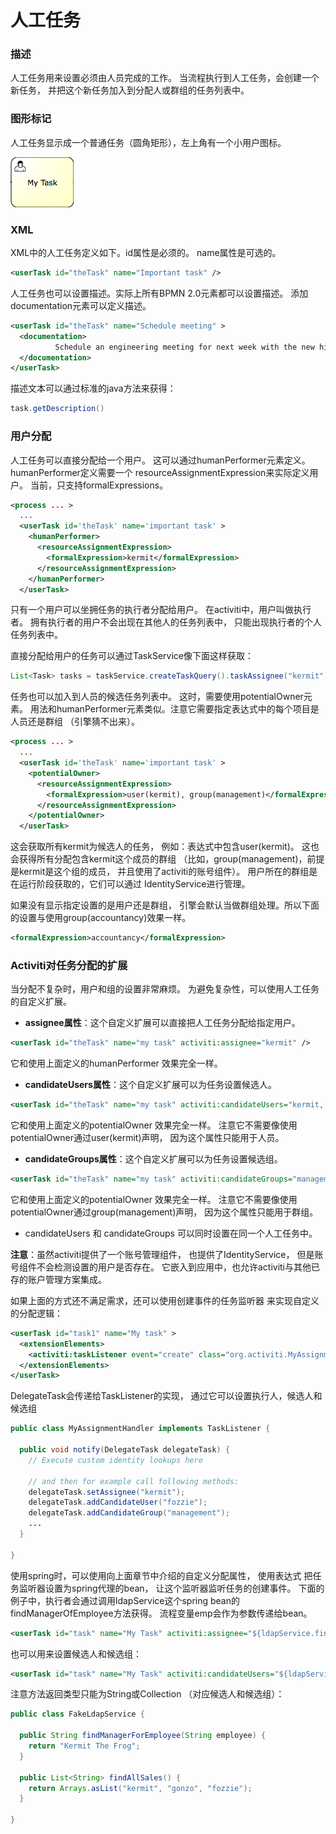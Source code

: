 # 人工任务

### 描述

人工任务用来设置必须由人员完成的工作。 当流程执行到人工任务，会创建一个新任务， 并把这个新任务加入到分配人或群组的任务列表中。

### 图形标记

人工任务显示成一个普通任务（圆角矩形），左上角有一个小用户图标。

[![人工任务图标](./images/bpmn.user.task.png)](./images/bpmn.user.task.png)

### XML

XML中的人工任务定义如下。id属性是必须的。 name属性是可选的。

```xml
<userTask id="theTask" name="Important task" />
```

人工任务也可以设置描述。实际上所有BPMN 2.0元素都可以设置描述。 添加documentation元素可以定义描述。

```xml
<userTask id="theTask" name="Schedule meeting" >
  <documentation>
          Schedule an engineering meeting for next week with the new hire.
  </documentation>
</userTask>
```

描述文本可以通过标准的java方法来获得：

```java
task.getDescription()
```

### 用户分配

人工任务可以直接分配给一个用户。 这可以通过humanPerformer元素定义。 humanPerformer定义需要一个 resourceAssignmentExpression来实际定义用户。 当前，只支持formalExpressions。

```xml
<process ... >
  ...
  <userTask id='theTask' name='important task' >
    <humanPerformer>
      <resourceAssignmentExpression>
        <formalExpression>kermit</formalExpression>
      </resourceAssignmentExpression>
    </humanPerformer>
  </userTask>
```

只有一个用户可以坐拥任务的执行者分配给用户。 在activiti中，用户叫做执行者。 拥有执行者的用户不会出现在其他人的任务列表中， 只能出现执行者的个人任务列表中。

直接分配给用户的任务可以通过TaskService像下面这样获取：

```java
List<Task> tasks = taskService.createTaskQuery().taskAssignee("kermit").list();
```

任务也可以加入到人员的候选任务列表中。 这时，需要使用potentialOwner元素。 用法和humanPerformer元素类似。注意它需要指定表达式中的每个项目是人员还是群组 （引擎猜不出来）。

```xml
<process ... >
  ...
  <userTask id='theTask' name='important task' >
    <potentialOwner>
      <resourceAssignmentExpression>
        <formalExpression>user(kermit), group(management)</formalExpression>
      </resourceAssignmentExpression>
    </potentialOwner>
  </userTask>
```

这会获取所有kermit为候选人的任务， 例如：表达式中包含user(kermit)。 这也会获得所有分配包含kermit这个成员的群组 （比如，group(management)，前提是kermit是这个组的成员， 并且使用了activiti的账号组件）。 用户所在的群组是在运行阶段获取的，它们可以通过 IdentityService进行管理。

如果没有显示指定设置的是用户还是群组， 引擎会默认当做群组处理。所以下面的设置与使用group(accountancy)效果一样。

```xml
<formalExpression>accountancy</formalExpression>
```

### Activiti对任务分配的扩展

当分配不复杂时，用户和组的设置非常麻烦。 为避免复杂性，可以使用人工任务的自定义扩展。

* **assignee属性**：这个自定义扩展可以直接把人工任务分配给指定用户。

```xml
<userTask id="theTask" name="my task" activiti:assignee="kermit" />
```

它和使用上面定义的humanPerformer 效果完全一样。
* **candidateUsers属性**：这个自定义扩展可以为任务设置候选人。

```xml
<userTask id="theTask" name="my task" activiti:candidateUsers="kermit, gonzo" />
```

它和使用上面定义的potentialOwner 效果完全一样。 注意它不需要像使用potentialOwner通过user(kermit)声明， 因为这个属性只能用于人员。

* **candidateGroups属性**：这个自定义扩展可以为任务设置候选组。

```xml
<userTask id="theTask" name="my task" activiti:candidateGroups="management, accountancy" />
```

它和使用上面定义的potentialOwner 效果完全一样。 注意它不需要像使用potentialOwner通过group(management)声明， 因为这个属性只能用于群组。

* candidateUsers 和 candidateGroups 可以同时设置在同一个人工任务中。

**注意**：虽然activiti提供了一个账号管理组件， 也提供了IdentityService， 但是账号组件不会检测设置的用户是否存在。 它嵌入到应用中，也允许activiti与其他已存的账户管理方案集成。

如果上面的方式还不满足需求，还可以使用创建事件的任务监听器 来实现自定义的分配逻辑：

```xml
<userTask id="task1" name="My task" >
  <extensionElements>
    <activiti:taskListener event="create" class="org.activiti.MyAssignmentHandler" />
  </extensionElements>
</userTask>
```

DelegateTask会传递给TaskListener的实现， 通过它可以设置执行人，候选人和候选组

```java
public class MyAssignmentHandler implements TaskListener {

  public void notify(DelegateTask delegateTask) {
    // Execute custom identity lookups here

    // and then for example call following methods:
    delegateTask.setAssignee("kermit");
    delegateTask.addCandidateUser("fozzie");
    delegateTask.addCandidateGroup("management");
    ...
  }

}
```

使用spring时，可以使用向上面章节中介绍的自定义分配属性， 使用表达式 把任务监听器设置为spring代理的bean， 让这个监听器监听任务的创建事件。 下面的例子中，执行者会通过调用ldapService这个spring bean的findManagerOfEmployee方法获得。 流程变量emp会作为参数传递给bean。

```xml
<userTask id="task" name="My Task" activiti:assignee="${ldapService.findManagerForEmployee(emp)}"/>
```
也可以用来设置候选人和候选组：

```xml
<userTask id="task" name="My Task" activiti:candidateUsers="${ldapService.findAllSales()}"/>
```

注意方法返回类型只能为String或Collection<String> （对应候选人和候选组）：

```java
public class FakeLdapService {

  public String findManagerForEmployee(String employee) {
    return "Kermit The Frog";
  }

  public List<String> findAllSales() {
    return Arrays.asList("kermit", "gonzo", "fozzie");
  }

}
```
